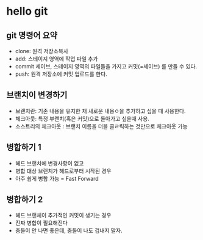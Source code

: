 
# hello git

## git 명령어 요약

- clone: 원격 저장소복사
- add: 스테이지 영역에 작업 파일 추가
- commit 세이브, 스테이지 영역의 파일들을 가지고 커밋(=세이브) 를 만들 수 있다.
- push: 원격 저장소에 커밋 업로드를 한다.

## 브랜치이 변경하기

- 브랜치란: 기존 내용을 유지한 채 새로운 내용ㅇ을 추가하고 싶을 때 사용한다.
- 체크아웃:  특정 부랜치(혹은 커밋)으로 돌아가고 싶을때 사용.
- 소스트리의 체크아웃 : 브랜치 이름을 더블 클ㄹ릭하는 것만으로 체크아웃 가능

## 병합하기 1
- 헤드 브랜치에 변경사항이 없고 
- 병합 대상 브랜치가 헤드로부터 시작된 경우
- 아주 쉽게 병합 가능 = Fast Forward

## 병합하기 2
- 헤드 브랜체이 추가적인 커밋이 생기는 경우
- 진짜 병합이 필요해진다
- 충돌이 안 나면 좋은데, 충돌이 나도 겁내지 말자.
